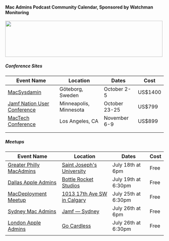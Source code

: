#### Mac Admins Podcast Community Calendar, Sponsored by Watchman Monitoring

[<img src="https://podcast.macadmins.org/wp-content/uploads/2017/06/Watchman-Monitoring-logo-blue.png" alt="" width="500" height="115" />](https://www.watchmanmonitoring.com)
 
##### Conference Sites

| Event Name | Location | Dates | Cost |
|------------|----------|-------|------|
| [MacSysdamin](https://macsysadmin.se) | Göteborg, Sweden | October 2-5 | US$1400 |
| [Jamf Nation User Conference](https://www.jamf.com/events/jamf-nation-user-conference/2018/) | Minneapolis, Minnesota | October 23-25 | US$799 |
| [MacTech Conference](https://conference.mactech.com) | Los Angeles, CA | November 6-9 | US$899 |
|  |  |  |  |
|  |  |  |  |


##### Meetups

| Event Name | Location | Dates | Cost |
|------------|----------|-------|------|
| [Greater Philly MacAdmins](https://www.meetup.com/Greater-Philadelphia-Area-Mac-Admins/events/252547963/) | [Saint Joseph's University](https://www.google.com/maps/search/?api=1&query=5600+City+Ave%2C+Philadelphia%2C+PA%2C+19107%2C+us) | July 18th at 6pm | Free |
| [Dallas Apple Admins](http://dallasappleadmins.org/2018-07-05/July-2018-Meetup/) | [Bottle Rocket Studios](https://goo.gl/maps/Adkz1ZPehxF2) | July 19th at 6:30pm | Free |
| [MacDeployment Meetup](https://macdeployment.ca) | [1013 17th Ave SW in Calgary](https://www.google.com.au/maps/place/1013+17+Ave+SW,+Calgary,+AB+T2T+0A7,+Canada/@51.0375563,-114.0872247,17z/data=!3m1!4b1!4m5!3m4!1s0x53717020597cffe9:0xb50fb5730412dedb!8m2!3d51.0375529!4d-114.085036) | July 25th at 6:30pm | Free |
| [Sydney Mac Admins](http://meetu.ps/e/FxG5Q/nPQr8/f) | [Jamf — Sydney](https://goo.gl/maps/12mZnFntcnw) | July 26th at 6pm | Free |
| [London Apple Admins](http://www.londonappleadmins.org.uk/events/26th-july-2018-meet-up-gocardless/) | [Go Cardless](https://www.google.com.au/maps/place/65+Goswell+Rd,+London+EC1V+0BB,+UK/data=!4m2!3m1!1s0x48761b574ecd2a67:0xf7d5f1d29126f0f2?sa=X&ved=0ahUKEwjSiZqa5oHcAhVKgrwKHX8kBbsQ8gEIJjAA) | July 26th at 6:30pm | Free |
|  |  |  |  |